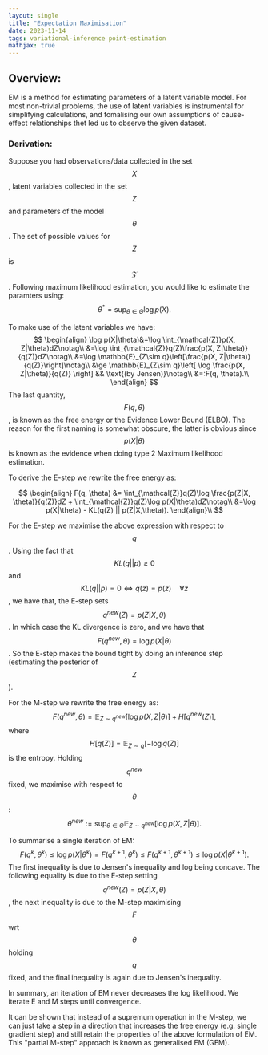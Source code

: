 ```yaml
---
layout: single
title: "Expectation Maximisation"
date: 2023-11-14
tags: variational-inference point-estimation
mathjax: true
---
```


## Overview:
EM is a method for estimating parameters of a latent variable model. For most non-trivial problems, the use of latent variables is instrumental for simplifying calculations, and fomalising our own assumptions of cause-effect relationships thet led us to observe the given dataset.

### Derivation:
Suppose you had observations/data collected in the set $$X$$, latent variables collected in the set $$Z$$ and parameters of the model $$\theta$$. The set of possible values for $$Z$$ is $$\mathcal{Z}$$. Following maximum likelihood estimation, you would like to estimate the paramters using:
$$ 
\begin{equation}
\theta^*=\sup_{\theta\in \Theta} \log p(X).
\end{equation}
$$

To make use of the latent variables we have:
$$
\begin{align}
\log p(X|\theta)&=\log \int_{\mathcal{Z}}p(X, Z|\theta)dZ\notag\\
&=\log \int_{\mathcal{Z}}q(Z)\frac{p(X, Z|\theta)}{q(Z)}dZ\notag\\
&=\log \mathbb{E}_{Z\sim q}\left[\frac{p(X, Z|\theta)}{q(Z)}\right]\notag\\
&\ge \mathbb{E}_{Z\sim q}\left[
    \log \frac{p(X, Z|\theta)}{q(Z)}
\right]  && \text{(by Jensen)}\notag\\
&=:F(q, \theta).\\
\end{align}
$$
The last quantity, $$ F(q, \theta) $$, is known as the free energy or the Evidence Lower Bound (ELBO). The reason for the first naming is somewhat obscure, the latter is obvious since $$ p(X|\theta) $$ is known as the evidence when doing type 2 Maximum likelihood estimation.

To derive the E-step we rewrite the free energy as:

$$
\begin{align}
F(q, \theta) &= \int_{\mathcal{Z}}q(Z)\log \frac{p(Z|X, \theta)}{q(Z)}dZ + \int_{\mathcal{Z}}q(Z)\log p(X|\theta)dZ\notag\\
&=\log p(X|\theta) - KL(q(Z) || p(Z|X,\theta)).
\end{align}\\
$$


For the E-step we maximise the above expression with respect to $$q$$.
Using the fact that $$KL(q||p)\ge 0$$ and $$KL(q||p)=0\iff q(z)=p(z) \quad\forall z$$, we have that, the E-step sets $$q^{new}(Z)=p(Z|X,\theta)$$. In which case the KL divergence is zero, and we have that $$F(q^{new}, \theta)=\log p(X|\theta)$$. So the E-step makes the bound tight by doing an inference step (estimating the posterior of $$Z$$).

For the M-step we rewrite the free energy as:
$$
\begin{equation}
F(q^{new}, \theta) = \mathbb{E}_{Z\sim q^{new}}\left[
    \log p(X, Z|\theta)
\right] + H[q^{new}(Z)],
\end{equation}
$$
where $$H[q(Z)]=\mathbb{E}_{Z\sim q}[-\log q(Z)]$$ is the entropy. Holding $$q^{new}$$ fixed, we maximise with respect to $$\theta$$:
$$
\begin{equation}
\theta^{new}:=\sup_{\theta\in\Theta} \mathbb{E}_{Z\sim q^{new}}\left[
    \log p(X, Z|\theta)
\right].
\end{equation}
$$

To summarise a single iteration of EM:
$$
\begin{equation}
F(q^{k}, \theta^{k})\le\log p(X|\theta^{k}) = F(q^{k+1}, \theta^{k})\le F(q^{k+1}, \theta^{k+1})\le \log p(X|\theta^{k+1}).
\end{equation}
$$
The first inequality is due to Jensen's inequality and log being concave. The following equality is due to the E-step setting $$q^{new} (Z) = p(Z|X, \theta) $$, the next inequality is due to the M-step maximising $$F$$ wrt $$\theta$$ holding $$q$$ fixed, and the final inequality is again due to Jensen's inequality.

In summary, an iteration of EM never decreases the log likelihood. We iterate E and M steps until convergence.

It can be shown that instead of a supremum operation in the M-step, we can just take a step in a direction that increases the free energy (e.g. single gradient step) and still retain the properties of the above formulation of EM. This "partial M-step" approach is known as generalised EM (GEM).
